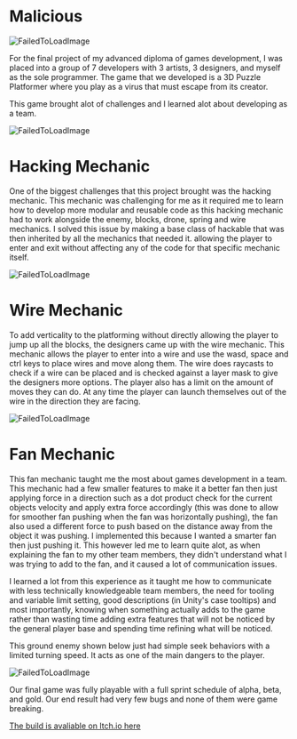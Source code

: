 # Malicious

![FailedToLoadImage](/ProjectAssets/Malicious/MaliciousTitle.png)

For the final project of my advanced diploma of games development, I was placed into a group of 7 developers with 3 artists, 3 designers, and myself as the sole programmer. The game that we developed is a 3D Puzzle Platformer where you play as a virus that must escape from its creator.

This game brought alot of challenges and I learned alot about developing as a team.

![FailedToLoadImage](/ProjectAssets/Malicious/Malicious1.gif)

# Hacking Mechanic

One of the biggest challenges that this project brought was the hacking mechanic. This mechanic was challenging for me as it required me to learn how to develop more modular and reusable code as this hacking mechanic had to work alongside the enemy, blocks, drone, spring and wire mechanics. I solved this issue by making a base class of hackable that was then inherited by all the mechanics that needed it. allowing the player to enter and exit without affecting any of the code for that specific mechanic itself.

![FailedToLoadImage](/ProjectAssets/Malicious/Malicious2.gif)

# Wire Mechanic 

To add verticality to the platforming without directly allowing the player to jump up all the blocks, the designers came up with the wire mechanic. This mechanic allows the player to enter into a wire and use the wasd, space and ctrl keys to place wires and move along them. The wire does raycasts to check if a wire can be placed and is checked against a layer mask to give the designers more options. The player also has a limit on the amount of moves they can do.
At any time the player can launch themselves out of the wire in the direction they are facing.

![FailedToLoadImage](/ProjectAssets/Malicious/Malicious3.gif)

# Fan Mechanic

This fan mechanic taught me the most about games development in a team. This mechanic had a few smaller features to make it a better fan then just applying force in a direction such as a dot product check for the current objects velocity and apply extra force accordingly (this was done to allow for smoother fan pushing when the fan was horizontally pushing), the fan also used a different force to push based on the distance away from the object it was pushing. I implemented this because I wanted a smarter fan then just pushing it. This however led me to learn quite alot, as when explaining the fan to my other team members, they didn't understand what I was trying to add to the fan, and it caused a lot of communication issues.

I learned a lot from this experience as it taught me how to communicate with less technically knowledgeable team members, the need for tooling and variable limit setting, good descriptions (in Unity's case tooltips) and most importantly, knowing when something actually adds to the game rather than wasting time adding extra features that will not be noticed by the general player base and spending time refining what will be noticed.

This ground enemy shown below just had simple seek behaviors with a limited turning speed. It acts as one of the main dangers to the player.

![FailedToLoadImage](/ProjectAssets/Malicious/Malicious4.gif)

Our final game was fully playable with a full sprint schedule of alpha, beta, and gold. Our end result had very few bugs and none of them were game breaking.

<text-blue-500 hover:underline pt-0>[The build is avaliable on Itch.io here](https://haydencarterdesign.itch.io/malicious)